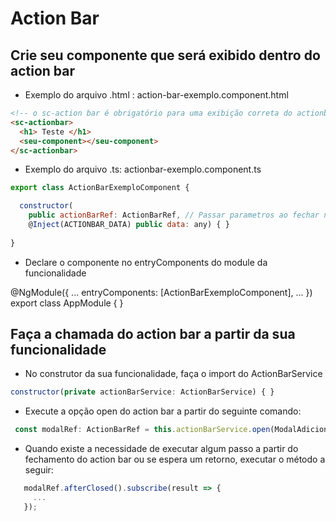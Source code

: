 
# Action Bar


## Crie seu componente que será exibido dentro do action bar

* Exemplo do arquivo .html : action-bar-exemplo.component.html

```html
<!-- o sc-action bar é obrigatório para uma exibição correta do actionbar -->
<sc-actionbar> 
  <h1> Teste </h1>
  <seu-component></seu-component>
</sc-actionbar>
```

* Exemplo do arquivo .ts: actionbar-exemplo.component.ts

```javascript
export class ActionBarExemploComponent {

  constructor(
    public actionBarRef: ActionBarRef, // Passar parametros ao fechar no actionBarRef.close({nome: 'test'})
    @Inject(ACTIONBAR_DATA) public data: any) { }
    
}
```
* Declare o componente no entryComponents do module da funcionalidade

@NgModule({
  ...
  entryComponents: [ActionBarExemploComponent],
  ...
})
export class AppModule { }

## Faça a chamada do action bar a partir da sua funcionalidade

* No construtor da sua funcionalidade, faça o import do ActionBarService

```javascript
constructor(private actionBarService: ActionBarService) { }
```

* Execute a opção open do action bar a partir do seguinte comando:


```javascript
 const modalRef: ActionBarRef = this.actionBarService.open(ModalAdicionarComponent, config);
```

* Quando existe a necessidade de executar algum passo a partir do fechamento do action bar ou se
espera um retorno, executar o método a seguir:

```javascript
   modalRef.afterClosed().subscribe(result => {
     ...
   });
```

